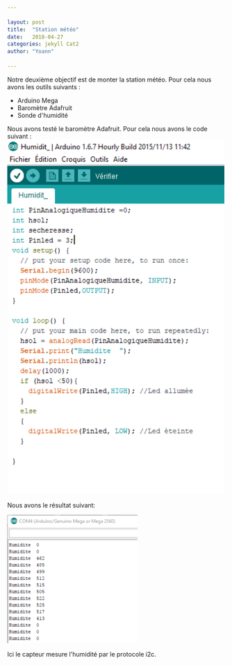 ```yaml
---

layout: post
title:  "Station météo"
date:   2018-04-27
categories: jekyll Cat2
author: "Yoann"

---
```


Notre deuxième objectif est de monter la station météo. Pour cela nous avons les outils suivants :
<ul>
  <li> Arduino Mega</li>
  <li> Baromètre Adafruit</li>
  <li> Sonde d'humidité</li>
</ul>

Nous avons testé le baromètre Adafruit. Pour cela nous avons le code suivant :
<img src="/assets/Code_Humidite.PNG" style="width: 500px;"/>


Nous avons le résultat suivant:

<img src = "/assets/Humidite.PNG" style=" width: 300px;"/>

Ici le capteur mesure l'humidité par le protocole i2c.
